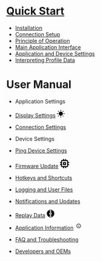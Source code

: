 # [Quick Start](https://github.com/jaxxzer/ping-viewer/wiki)
 - [Installation](home#installation)
 - [Connection Setup](home#connection-setup)
 - [Principle of Operation](home#principle-of-operation)
 - [Main Application Interface](home#main-application-interface)
 - [Application and Device Settings](home#application-and-device-settings)
 - [Interpreting Profile Data](home#interpreting-profile-data)

# User Manual
- Application Settings
 - [Display Settings](display-settings) ![](images/sun_black.svg.png)
 - [Connection Settings](connection-settings)

- Device Settings
 - [Ping Device Settings](device-settings)
 - [Firmware Update](firmware-update) ![](images/chip_black.svg.png)

- [Hotkeys and Shortcuts](hotkeys-and-shortcuts)
- [Logging and User Files](logging-and-user-files)
- [Notifications and Updates](notifications-and-updates)

- [Replay Data](replay-data) ![](images/disk_black.svg.png)
- [Application Information](application-information) ![](images/info_black.svg.png)

- [FAQ and Troubleshooting](faq-and-troubleshooting)
- [Developers and OEMs](developers-and-oems)

